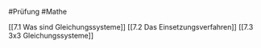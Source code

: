 #Prüfung #Mathe 

[[7.1 Was sind Gleichungssysteme]]
[[7.2 Das Einsetzungsverfahren]]
[[7.3 3x3 Gleichungssysteme]]
